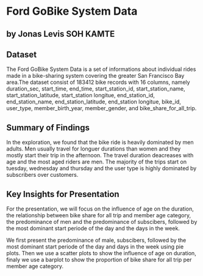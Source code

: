 # Ford GoBike System Data
## by Jonas Levis SOH KAMTE


## Dataset

The Ford GoBike System Data is a set of informations about individual rides made
in a bike-sharing system covering the greater San Francisco Bay area.The dataset consist of 183412 bike records with 16 columns, namely duration_sec, start_time, end_time, start_station_id, start_station_name, start_station_latitude, start_station longitue, end_station_id, end_station_name, end_station_latitude, end_station longitue, bike_id, user_type, member_birth_year, member_gender, and bike_share_for_all_trip.


## Summary of Findings

In the exploration, we found that the bike ride is heavily dominated by men adults. Men usually travel for longuer durations than women and they mostly start their trip in the afternoon. The travel duration deacreases with age and the most aged riders are men. The majority of the trips start on tuesday, wednesday and thursday and the user type is highly dominated by subscribers over customers.



## Key Insights for Presentation

For the presentation, we will focus on the influence of age on the duration, the relationship between bike share for all trip and member age category, the predominance of men and the predominance of subscibers, followed by the most dominant start periode of the day and the days in the week.

We first present the predominance of male, subscibers, followed by the most dominant start periode of the day and days in the week using pie plots. Then we use a scatter plots to show the influence of age on duration, finaly we use a barplot to show the proportion of bike share for all trip per member age category.